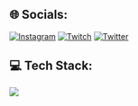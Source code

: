 

## 🌐 Socials:
[![Instagram](https://img.shields.io/badge/Instagram-%23E4405F.svg?logo=Instagram&logoColor=white)](https://instagram.com/muharkim) [![Twitch](https://img.shields.io/badge/Twitch-%239146FF.svg?logo=Twitch&logoColor=white)](https://twitch.tv/jendaya) [![Twitter](https://img.shields.io/badge/Twitter-%231DA1F2.svg?logo=Twitter&logoColor=white)](https://twitter.com/muharkim) 

## 💻 Tech Stack:
<p align="left">
  <a href="https://skillicons.dev">
    <img src="https://skillicons.dev/icons?i=git,cpp,cs,html,css,php,javascript,laravel,bootstrap,figma,unity,mysql,sqlite" />
  </a>
</p>

